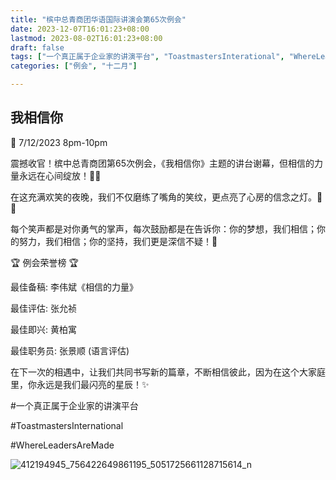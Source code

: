```yaml
---
title: "槟中总青商团华语国际讲演会第65次例会"
date: 2023-12-07T16:01:23+08:00
lastmod: 2023-08-02T16:01:23+08:00
draft: false
tags: ["一个真正属于企业家的讲演平台", "ToastmastersInterational", "WhereLeadersAreMade", "郑川宁", "伍定惠","黄治铭"]
categories: ["例会", "十二月"]

---
```

 
## 我相信你

📅 7/12/2023 8pm-10pm

震撼收官！槟中总青商团第65次例会，《我相信你》主题的讲台谢幕，但相信的力量永远在心间绽放！🌟🤝

在这充满欢笑的夜晚，我们不仅磨练了嘴角的笑纹，更点亮了心房的信念之灯。💖💡

每个笑声都是对你勇气的掌声，每次鼓励都是在告诉你：你的梦想，我们相信；你的努力，我们相信；你的坚持，我们更是深信不疑！💪

🏆 例会荣誉榜 🏆

最佳备稿: 李伟斌《相信的力量》

最佳评估: 张允祯

最佳即兴: 黄柏寓

最佳职务员: 张景顺 (语言评估)

在下一次的相遇中，让我们共同书写新的篇章，不断相信彼此，因为在这个大家庭里，你永远是我们最闪亮的星辰！✨

#一个真正属于企业家的讲演平台

#ToastmastersInternational

#WhereLeadersAreMade


![412194945_756422649861195_5051725661128715614_n](https://github.com/Weipin5013/tmc/assets/40177121/f44ea96f-7ea8-4a10-a182-1b6baf582fde)

